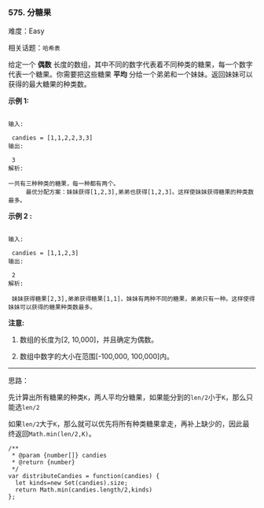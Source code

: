 ### 575. 分糖果

难度：Easy

相关话题：`哈希表`

给定一个 **偶数** 长度的数组，其中不同的数字代表着不同种类的糖果，每一个数字代表一个糖果。你需要把这些糖果 **平均** 分给一个弟弟和一个妹妹。返回妹妹可以获得的最大糖果的种类数。



 **示例 1:** 





```

输入:

 candies = [1,1,2,2,3,3]
输出:

 3
解析: 

一共有三种种类的糖果，每一种都有两个。
     最优分配方案：妹妹获得[1,2,3],弟弟也获得[1,2,3]。这样使妹妹获得糖果的种类数最多。

```

 **示例 2 :** 





```

输入:

 candies = [1,1,2,3]
输出:

 2
解析:

 妹妹获得糖果[2,3],弟弟获得糖果[1,1]，妹妹有两种不同的糖果，弟弟只有一种。这样使得妹妹可以获得的糖果种类数最多。

```

 **注意:** 





1. 数组的长度为[2, 10,000]，并且确定为偶数。

1. 数组中数字的大小在范围[-100,000, 100,000]内。












-----

思路：

先计算出所有糖果的种类`K`，两人平均分糖果，如果能分到的`len/2`小于`K`，那么只能选`len/2`

如果`len/2`大于`K`，那么就可以优先将所有种类糖果拿走，再补上缺少的，因此最终返回`Math.min(len/2,K)`。


```
/**
 * @param {number[]} candies
 * @return {number}
 */
var distributeCandies = function(candies) {
  let kinds=new Set(candies).size;
  return Math.min(candies.length/2,kinds)
};



```
